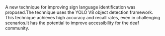  A new technique for improving sign language identification was proposed.The technique uses the YOLO V8 object
 detection framework.
 This technique achieves high accuracy and recall rates, even in challenging scenarios.It has the potential to improve accessibility for the
 deaf community.
